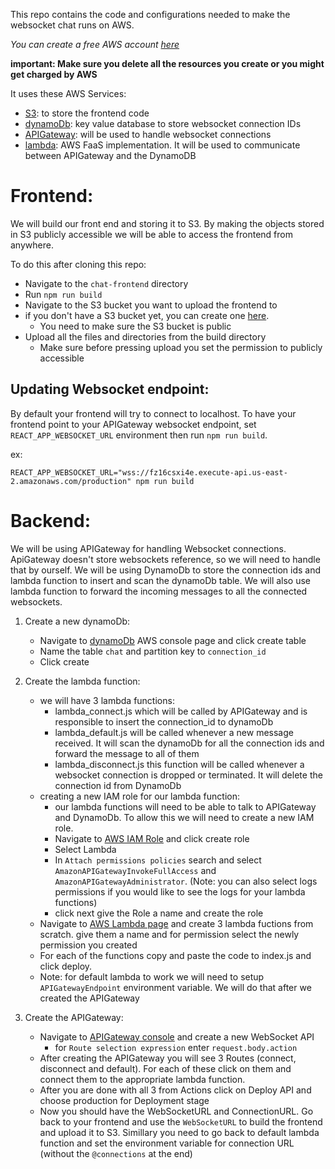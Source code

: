 This repo contains the code and configurations needed to make the websocket chat runs on AWS.

_You can create a free AWS account [here](https://aws.amazon.com/free/)_

__important: Make sure you delete all the resources you create or you might get charged by AWS__

It uses these AWS Services:

- [S3](https://docs.aws.amazon.com/AmazonS3/latest/userguide/Welcome.html): to store the frontend code
- [dynamoDb](https://docs.aws.amazon.com/amazondynamodb/latest/developerguide/Introduction.html): key value database to store websocket connection IDs
- [APIGateway](https://docs.aws.amazon.com/apigateway/latest/developerguide/welcome.html): will be used to handle websocket connections
- [lambda](https://docs.aws.amazon.com/lambda/latest/dg/welcome.html): AWS FaaS implementation. It will be used to communicate between APIGateway and the DynamoDB


# Frontend:
We will build our front end and storing it to S3. By making the objects stored in S3 publicly accessible we will be able to access the frontend from anywhere.

To do this after cloning this repo:
- Navigate to the `chat-frontend` directory
- Run `npm run build`
- Navigate to the S3 bucket you want to upload the frontend to
- if you don't have a S3 bucket yet, you can create one [here](https://s3.console.aws.amazon.com/s3). 
   - You need to make sure the S3 bucket is public
- Upload all the files and directories from the build directory
   - Make sure before pressing upload you set the permission to publicly accessible


## Updating Websocket endpoint:
By default your frontend will try to connect to localhost. To have your frontend point to your APIGateway websocket endpoint, set `REACT_APP_WEBSOCKET_URL` environment then run `npm run build`.

ex:
```
REACT_APP_WEBSOCKET_URL="wss://fz16csxi4e.execute-api.us-east-2.amazonaws.com/production" npm run build
```

# Backend:
We will be using APIGateway for handling Websocket connections. ApiGateway doesn't store websockets reference, so we will need to handle that by ourself. We will be using DynamoDb to store the connection ids and lambda function to insert and scan the dynamoDb table. We will also use lambda function to forward the incoming messages to all the connected websockets.


1. Create a new dynamoDb:
	- Navigate to [dynamoDb](https://us-east-2.console.aws.amazon.com/dynamodbv2) AWS console page and click create table
	- Name the table `chat` and partition key to `connection_id`
	- Click create

2. Create the lambda function:
	- we will have 3 lambda functions:
		- lambda_connect.js which will be called by APIGateway and is responsible to insert the connection_id to dynamoDb
		- lambda_default.js will be called whenever a new message received. It will scan the dynamoDb for all the connection ids and forward the message to all of them
		- lambda_disconnect.js this function will be called whenever a websocket connection is dropped or terminated. It will delete the connection id from DynamoDb
	- creating a new IAM role for our lambda function:
		- our lambda functions will need to be able to talk to APIGateway and DynamoDb. To allow this we will need to create a new IAM role.
		- Navigate to [AWS IAM Role](https://console.aws.amazon.com/iamv2/home?#/roles) and click create role
		- Select Lambda
		- In `Attach permissions policies` search and select `AmazonAPIGatewayInvokeFullAccess` and `AmazonAPIGatewayAdministrator`. (Note: you can also select logs permissions if you would like to see the logs for your lambda functions)
		- click next give the Role a name and create the role
	- Navigate to [AWS Lambda page](https://us-east-2.console.aws.amazon.com/lambda/home?region=us-east-2#/functions) and create 3 lambda fuctions from scratch. give them a name and for permission select the newly permission you created
	- For each of the functions copy and paste the code to index.js and click deploy.
	- Note: for default lambda to work we will need to setup `APIGatewayEndpoint` environment variable. We will do that after we created the APIGateway


3. Create the APIGateway:
	- Navigate to [APIGateway console](https://us-east-2.console.aws.amazon.com/apigateway) and create a new WebSocket API
		- for `Route selection expression` enter `request.body.action`
	- After creating the APIGateway you will see 3 Routes (connect, disconnect and default). For each of these click on them and connect them to the appropriate lambda function.
	- After you are done with all 3 from Actions click on Deploy API and choose production for Deployment stage
	- Now you should have the WebSocketURL and ConnectionURL. Go back to your frontend and use the `WebSocketURL` to build the frontend and upload it to S3. Simillary you need to go back to default lambda function and set the environment variable for connection URL (without the `@connections` at the end)
